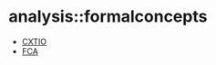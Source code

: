 # analysis::formalconcepts


   * [CXTIO](../../../Library/analysis/formalconcepts/CXTIO.md)
   * [FCA](../../../Library/analysis/formalconcepts/FCA.md)